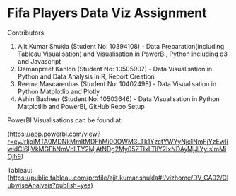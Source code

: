
# Fifa Players Data Viz Assignment
Contributors
1. Ajit Kumar Shukla (Student No: 10394108) - Data Preparation(including Tableau Visualisation) and Visualisation in PowerBI, Python including d3 and Javascript
2. Damanpreet Kahlon (Student No: 10505907) - Data Visualisation in Python and Data Analysis in R, Report Creation
3. Reema Mascarenhas (Student No: 10402498) - Data Visualisation in Python Matplotlib and Plotly
4. Ashin Basheer (Student No: 10503646) - Data Visualisation in Python Matplotlib and PowerBI, GitHub Repo Setup

PowerBI Visualisations can be found at:

(https://app.powerbi.com/view?r=eyJrIjoiMTA0MDNkMmItMDFhMi00OWM3LTk1YzctYWYyNjc1NmFjYzEwIiwidCI6IjVkMGFhNmVhLTY2MjAtNDg2My05ZTIxLTllY2IxNDAyMjJiYyIsImMiOjh9)

Tableau:
(https://public.tableau.com/profile/ajit.kumar.shukla#!/vizhome/DV_CA02/ClubwiseAnalysis?publish=yes)
